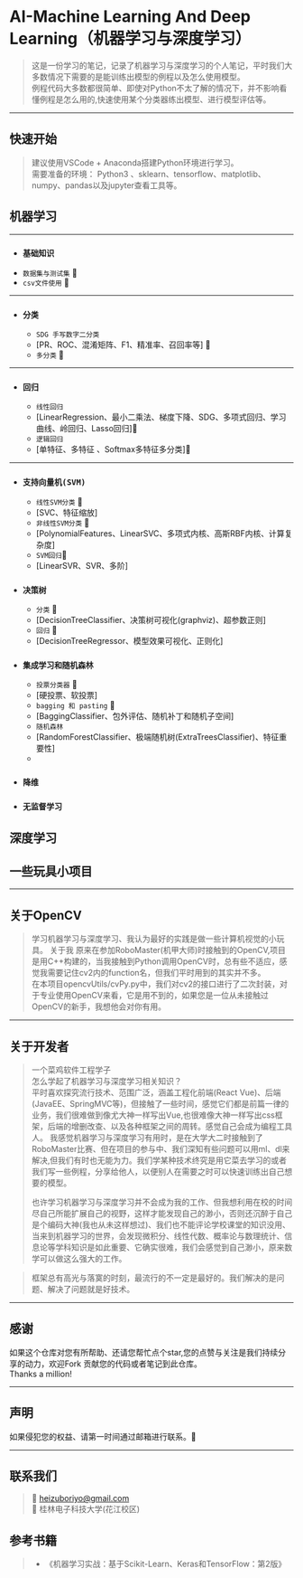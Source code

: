 # AI-Machine  Learning  And  Deep  Learning（机器学习与深度学习）  
> 这是一份学习的笔记，记录了机器学习与深度学习的个人笔记，平时我们大多数情况下需要的是能训练出模型的例程以及怎么使用模型。    
> 例程代码大多数都很简单、即使对Python不太了解的情况下，并不影响看懂例程是怎么用的,快速使用某个分类器练出模型、进行模型评估等。  
---

## 快速开始  
> 建议使用VSCode + Anaconda搭建Python环境进行学习。  
> 需要准备的环境： Python3 、sklearn、tensorflow、matplotlib、numpy、pandas以及jupyter查看工具等。    


## 机器学习   

---  
* ### `基础知识`
-   `数据集与测试集`  🎉
  - `csv文件使用`  🎉
---
* ### `分类`
  - `SDG 手写数字二分类` 
  - [PR、ROC、混淆矩阵、F1、精准率、召回率等] 🎉
  - `多分类` 🎉
---
* ### `回归` 
  - `线性回归`  
  - [LinearRegression、最小二乘法、梯度下降、SDG、多项式回归、学习曲线、岭回归、Lasso回归]🎉
  - `逻辑回归` 
  - [单特征、多特征 、Softmax多特征多分类]🎉 
---
* ### `支持向量机(SVM)`
  -  `线性SVM分类` 🎉 
  -  [SVC、特征缩放]  
  -  `非线性SVM分类` 🎉 
  -  [PolynomialFeatures、LinearSVC、多项式内核、高斯RBF内核、计算复杂度]
  -  `SVM回归`🎉 
  -  [LinearSVR、SVR、多阶] 
  
* ### `决策树` 
  - `分类` 🎉 
  - [DecisionTreeClassifier、决策树可视化(graphviz)、超参数正则]  
  - `回归` 🎉 
  - [DecisionTreeRegressor、模型效果可视化、正则化]  

* ### `集成学习和随机森林`   
  - `投票分类器`    🎉 
  - [硬投票、软投票]  
  - `bagging 和 pasting`  🎉 
  - [BaggingClassifier、包外评估、随机补丁和随机子空间]  
  - `随机森林`  
  - [RandomForestClassifier、极端随机树(ExtraTreesClassifier)、特征重要性]  
  - 
  
* ### `降维`   

* ### `无监督学习`   

## 深度学习  



## 一些玩具小项目  


---  
## 关于OpenCV
>  学习机器学习与深度学习、我认为最好的实践是做一些计算机视觉的小玩具。 关于我 原来在参加RoboMaster(机甲大师)时接触到的OpenCV,项目是用C++构建的，当我接触到Python调用OpenCV时，总有些不适应，感觉我需要记住cv2内的function名，但我们平时用到的其实并不多。  
> 在本项目opencvUtils/cvPy.py中，我们对cv2的接口进行了二次封装，对于专业使用OpenCV来看，它是用不到的，如果您是一位从未接触过OpenCV的新手，我想他会对你有用。  




---



## 关于开发者 
> 一个菜鸡软件工程学子  
> 怎么学起了机器学习与深度学习相关知识？  
> 平时喜欢探究流行技术、范围广泛，涵盖工程化前端(React Vue)、后端(JavaEE、SpringMVC等)，但接触了一些时间，感觉它们都是前篇一律的业务，我们很难做到像尤大神一样写出Vue,也很难像大神一样写出css框架，后端的增删改查、以及各种框架之间的周转。感觉自己会成为编程工具人。  我感觉机器学习与深度学习有用时，是在大学大二时接触到了RoboMaster比赛、但在项目的参与中、我们深知有些问题可以用ml、dl来解决,但我们有时也无能为力。我们学某种技术终究是用它菜去学习的或者我们写一些例程，分享给他人，以便别人在需要之时可以快速训练出自己想要的模型。   
>
>也许学习机器学习与深度学习并不会成为我的工作、但我想利用在校的时间尽自己所能扩展自己的视野，这样才能发现自己的渺小，否则还沉醉于自己是个编码大神(我也从未这样想过)、我们也不能评论学校课堂的知识没用、当来到机器学习的世界，会发现微积分、线性代数、概率论与数理统计、信息论等学科知识是如此重要、它确实很难，我们会感觉到自己渺小，原来数学可以做这么强大的工作。  

> 框架总有高光与落寞的时刻，最流行的不一定是最好的。我们解决的是问题、解决了问题就是好技术。

---
## 感谢
如果这个仓库对您有所帮助、还请您帮忙点个star,您的点赞与关注是我们持续分享的动力，欢迎Fork 贡献您的代码或者笔记到此仓库。  
Thanks a million!

---

## 声明
如果侵犯您的权益、请第一时间通过邮箱进行联系。🦜

---

## 联系我们
> 📮 heizuboriyo@gmail.com  
> 🏫  桂林电子科技大学(花江校区)  

## 参考书籍  
> * 《机器学习实战：基于Scikit-Learn、Keras和TensorFlow：第2版》  